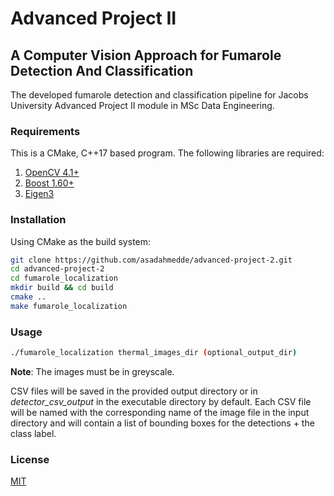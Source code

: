 # Advanced Project II
## A Computer Vision Approach for Fumarole Detection And Classification

The developed fumarole detection and classification pipeline for Jacobs University Advanced Project II module in MSc Data Engineering.

### Requirements

This is a CMake, C++17 based program. The following libraries are required:

1. [OpenCV 4.1+](https://opencv.org/)
2. [Boost 1.60+](https://www.boost.org/)
3. [Eigen3](http://eigen.tuxfamily.org/index.php?title=Main_Page)

### Installation

Using CMake as the build system:

```bash
git clone https://github.com/asadahmedde/advanced-project-2.git
cd advanced-project-2
cd fumarole_localization
mkdir build && cd build
cmake ..
make fumarole_localization
```

### Usage

```bash
./fumarole_localization thermal_images_dir (optional_output_dir)
```

**Note**: The images must be in greyscale.

CSV files will be saved in the provided output directory or in *detector_csv_output* in the executable directory by default. Each CSV file will be named with the corresponding name of the image file in the input directory and will contain a list of bounding boxes for the detections + the class label. 

### License
[MIT](https://choosealicense.com/licenses/mit/)